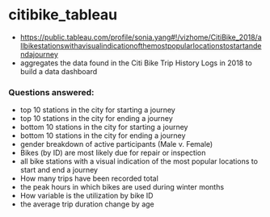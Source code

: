 # citibike_tableau

* https://public.tableau.com/profile/sonia.yang#!/vizhome/CitiBike_2018/allbikestationswithavisualindicationofthemostpopularlocationstostartandendajourney
* aggregates the data found in the Citi Bike Trip History Logs in 2018 to build a data dashboard


### Questions answered:

* top 10 stations in the city for starting a journey
* top 10 stations in the city for ending a journey
* bottom 10 stations in the city for starting a journey
* bottom 10 stations in the city for ending a journey
* gender breakdown of active participants (Male v. Female)
* Bikes (by ID) are most likely due for repair or inspection
* all bike stations with a visual indication of the most popular locations to start and end a journey
* How many trips have been recorded total
* the peak hours in which bikes are used during winter months
* How variable is the utilization by bike ID
* the average trip duration change by age